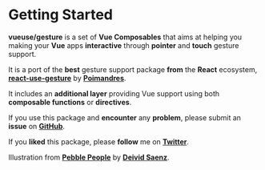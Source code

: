 # Getting Started

**vueuse/gesture** is a set of **Vue Composables** that aims at helping you making your **Vue** apps **interactive** through **pointer** and **touch** gesture support.

It is a port of the **best** gesture support package **from** the **React** ecosystem, [**react-use-gesture**](https://github.com/pmndrs/react-use-gesture) by [**Poimandres**](https://github.com/pmndrs).

It includes an **additional layer** providing Vue support using both **composable functions** or **directives**.

If you use this package and **encounter** any **problem**, please submit an **issue** on [**GitHub**](https://github.com/vueuse/motion).

If you **liked** this package, please **follow** me on [**Twitter**](https://twitter.com/yaeeelglx).

<Illustration />

Illustration from [**Pebble People**](https://blush.design/fr/collections/pebble-people) by [**Deivid Saenz**](https://blush.design/fr/artists/deivid-saenz).
